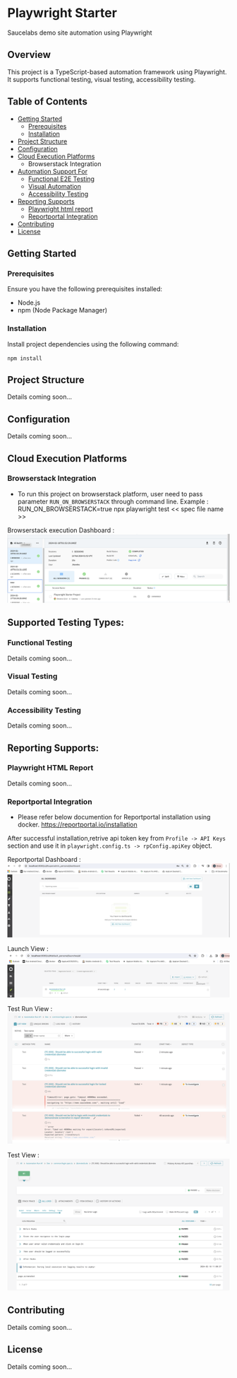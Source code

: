 # Playwright Starter

Saucelabs demo site automation using Playwright

## Overview

This project is a TypeScript-based automation framework using Playwright. It supports functional testing, visual testing, accessibility testing.

## Table of Contents

- [Getting Started](#getting-started)
  - [Prerequisites](#prerequisites)
  - [Installation](#installation)
- [Project Structure](#project-structure)
- [Configuration](#configuration)
- [Cloud Execution Platforms](#cloud)
  - Browserstack Integration
- [Automation Support For](#usage)
  - [Functional E2E Testing](#functional-testing)
  - [Visual Automation](#visual-automation)
  - [Accessibility Testing](#accessibility-testing)
- [Reporting Supports](#reporting)
  - [Playwright html report](#html)
  - [Reportportal Integration](#reportportal-integration)
- [Contributing](#contributing)
- [License](#license)

## Getting Started

### Prerequisites

Ensure you have the following prerequisites installed:

- Node.js
- npm (Node Package Manager)

### Installation

Install project dependencies using the following command:

`npm install`

## Project Structure
Details coming soon...

## Configuration
Details coming soon...

## Cloud Execution Platforms

### Browserstack Integration 
- To run this project on browserstack platform, user need to pass  parameter `RUN_ON_BROWSERSTACK` through command line. 
Example : RUN_ON_BROWSERSTACK=true npx playwright test << spec file name >>

Browserstack execution Dashboard : 
![alt text](browserstackExecution.png)

## Supported Testing Types: 
### Functional Testing 
Details coming soon...


### Visual Testing
Details coming soon...


### Accessibility Testing
Details coming soon...

## Reporting Supports:

### Playwright HTML Report
Details coming soon...

### Reportportal Integration
- Please refer below documention for Reportportal installation using docker.
https://reportportal.io/installation

After successful installation,retrive api token key from `Profile -> API Keys` section and use it in  `playwright.config.ts -> rpConfig.apiKey` object.

Reportportal Dashboard :
![alt text](image.png)

Launch View :
![alt text](image-1.png)

Test Run View :
![alt text](image-2.png)

Test View : 
![alt text](image-3.png)

## Contributing
Details coming soon...


## License
Details coming soon...